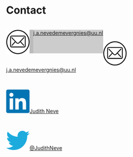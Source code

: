 # Contact

<style>
.colimage{
  float: left;
  width: 64px;
  height: 64px;
}
.colempty{
  float: left;
  width: 10px;
  height: 64px;
}
.collink{
  float: left;
  height: 64px;
}
</style>

<br>

<div class="colimage" style="background-color:#aaa;">
  <img src="img/email.png" width="64" />
</div>
<div class="colempty" style="background-color:#bbb;">
</div>
<div class="collink" style="background-color:#ccc;">
  <a href="mailto:j.a.nevedemevergnies@uu.nl">j.a.nevedemevergnies@uu.nl</a>
</div>

<br>

<img src="img/email.png" width="64" /><a href="mailto:j.a.nevedemevergnies@uu.nl">j.a.nevedemevergnies@uu.nl</a>

<br>

<img src="img/linkedin.png" width="64" /><a href="https://www.linkedin.com/in/judith-neve/">Judith Neve</a>

<br>

<img src="img/twitter.png" width="64" /><a href="https://twitter.com/JudithNeve">@JudithNeve</a>
